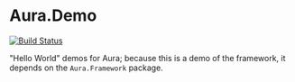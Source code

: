 Aura.Demo
=========

[![Build Status](https://travis-ci.org/auraphp/Aura.Demo.png)](https://travis-ci.org/auraphp/Aura.Demo)

"Hello World" demos for Aura; because this is a demo of the framework, it
depends on the `Aura.Framework` package.
